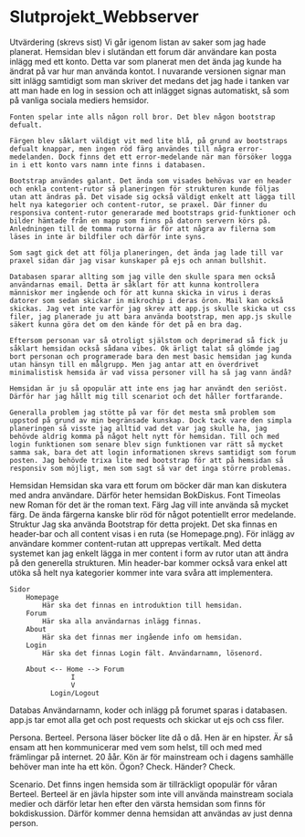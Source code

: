 # Slutprojekt_Webbserver

Utvärdering (skrevs sist)
    Vi går igenom listan av saker som jag hade planerat.
    Hemsidan blev i slutändan ett forum där användare kan posta inlägg med ett konto. Detta var som planerat men det ända jag kunde ha ändrat på var hur man använda kontot. I nuvarande versionen signar man sitt inlägg samtidigt som man skriver det medans det jag hade i tanken var att man hade en log in session och att inlägget signas automatiskt, så som på vanliga sociala mediers hemsidor.

    Fonten spelar inte alls någon roll bror. Det blev någon bootstrap defualt.

    Färgen blev såklart väldigt vit med lite blå, på grund av bootstraps defualt knappar, men ingen röd färg användes till några error-medelanden. Dock finns det ett error-medelande när man försöker logga in i ett konto vars namn inte finns i databasen.

    Bootstrap användes galant. Det ända som visades behövas var en header och enkla content-rutor så planeringen för strukturen kunde följas utan att ändras på. Det visade sig också väldigt enkelt att lägga till helt nya kategorier och content-rutor, se praxel. Där finner du responsiva content-rutor generarade med bootstraps grid-funktioner och bilder hämtade från en mapp som finns på datorn servern körs på. Anledningen till de tomma rutorna är för att några av filerna som läses in inte är bildfiler och därför inte syns.

    Som sagt gick det att följa planeringen, det ända jag lade till var praxel sidan där jag visar kunskaper på ejs och annan bullshit.

    Databasen sparar allting som jag ville den skulle spara men också användarnas email. Detta är såklart för att kunna kontrollera människor mer ingående och för att kunna skicka in virus i deras datorer som sedan skickar in mikrochip i deras öron. Mail kan också skickas. Jag vet inte varför jag skrev att app.js skulle skicka ut css filer, jag planerade ju att bara använda bootstrap, men app.js skulle säkert kunna göra det om den kände för det på en bra dag.

    Eftersom personan var så otroligt själstom och deprimerad så fick ju såklart hemsidan också sådana vibes. Ok ärligt talat så glömde jag bort personan och programerade bara den mest basic hemsidan jag kunda utan hänsyn till en målgrupp. Men jag antar att en överdrivet minimalistisk hemsida är vad vissa personer vill ha så jag vann ändå?

    Hemsidan är ju så opopulär att inte ens jag har användt den seriöst. Därför har jag hållt mig till scenariot och det håller fortfarande.

    Generalla problem jag stötte på var för det mesta små problem som uppstod på grund av min begränsade kunskap. Dock tack vare den simpla planeringen så visste jag alltid vad det var jag skulle ha, jag behövde aldrig komma på något helt nytt för hemsidan. Till och med login funktionen som senare blev sign funktionen var rätt så mycket samma sak, bara det att login informationen skrevs samtidigt som forum posten. Jag behövde trixa lite med bootstrap för att på hemsidan så responsiv som möjligt, men som sagt så var det inga större problemas.

Hemsidan
    Hemsidan ska vara ett forum om böcker där man kan diskutera med andra användare. Därför heter hemsidan BokDiskus.
Font
    Timeolas new Roman för det är the roman text.
Färg
    Jag vill inte använda så mycket färg. De ända färgerna kanske blir röd för något potentiellt error medelande.
Struktur
    Jag ska använda Bootstrap för detta projekt. Det ska finnas en header-bar och all content visas i en ruta (se Homepage.png). För inlägg av användare kommer content-rutan att upprepas vertikalt. Med detta systemet kan jag enkelt lägga in mer content i form av rutor utan att ändra på den generella strukturen. Min header-bar kommer också vara enkel att utöka så helt nya kategorier kommer inte vara svåra att implementera.

    Sidor
        Homepage
            Här ska det finnas en introduktion till hemsidan.
        Forum
            Här ska alla användarnas inlägg finnas.
        About
            Här ska det finnas mer ingående info om hemsidan.
        Login
            Här ska det finnas Login fält. Användarnamn, lösenord.

        About <-- Home --> Forum
                   I
                   V
              Login/Logout

Databas
    Användarnamn, koder och inlägg på forumet sparas i databasen.
    app.js tar emot alla get och post requests och skickar ut ejs och css filer.

Persona.
    Berteel.
    Persona läser böcker lite då o då. Hen är en hipster. Är så ensam att hen kommunicerar med vem som helst, till och med med främlingar på internet.
    20 åår.
    Kön är för mainstream och i dagens samhälle behöver man inte ha ett kön.
    Ögon? Check. Händer? Check.

Scenario.
    Det finns ingen hemsida som är tillräckligt opopulär för våran Berteel. Berteel är en jävla hipster som inte vill använda mainstream sociala medier och därför letar hen efter den värsta hemsidan som finns för bokdiskussion. Därför kommer denna hemsidan att användas av just denna person.